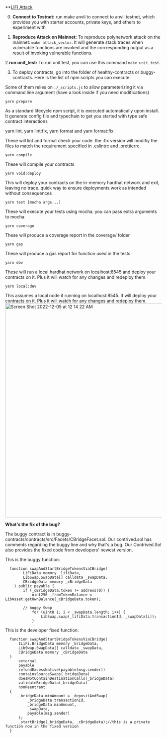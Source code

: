 **[LIFI Attack](https://blocksecteam.medium.com/li-fi-attack-a-cross-chain-bridge-vulnerability-no-its-due-to-unchecked-external-call-c31e7dadf60f)

0. **Connect to Testnet:** run make anvil to connect to anvil testnet, which provides you with starter accounts, private keys,  and ethers to experiment with

1. **Reproduce Attack on Mainnet:** To reproduce polynetwork attack on the mainnet: `make attack_vector`. It will generate stack traces when vulnerable functions are invoked and the corrresponding output as a result of invoking vulnerable functions.

2.**run unit_test:** To run unit test, you can use this command `make unit_test`. 

3. To deploy contracts, go into the folder of healthy-contracts or buggy-contracts. Here is the list of npm scripts you can execute: 


Some of them relies on `./_scripts.js` to allow parameterizing it via command line argument (have a look inside if you need modifications)


`yarn prepare`

As a standard lifecycle npm script, it is executed automatically upon install. It generate config file and typechain to get you started with type safe contract interactions


yarn lint, yarn lint:fix, yarn format and yarn format:fix

These will lint and format check your code. the :fix version will modifiy the files to match the requirement specified in .eslintrc and .prettierrc.


`yarn compile`

These will compile your contracts


`yarn void:deploy`

This will deploy your contracts on the in-memory hardhat network and exit, leaving no trace. quick way to ensure deployments work as intended without consequences


`yarn test [mocha args...]`

These will execute your tests using mocha. you can pass extra arguments to mocha


`yarn coverage`

These will produce a coverage report in the coverage/ folder


`yarn gas`

These will produce a gas report for function used in the tests


`yarn dev`

These will run a local hardhat network on localhost:8545 and deploy your contracts on it. Plus it will watch for any changes and redeploy them.


`yarn local:dev`

This assumes a local node it running on localhost:8545. It will deploy your contracts on it. Plus it will watch for any changes and redeploy them.
<img width="688" alt="Screen Shot 2022-12-05 at 12 14 22 AM" src="https://user-images.githubusercontent.com/60257613/205554735-f0e96a12-f089-4545-91d0-3b10fc4c051c.png">


**What's the fix of the bug?**

The buggy contract is in buggy-contracts/contracts/src/Facets/CBridgeFacet.sol. Our contrived.sol has comments regarding the buggy line and why that's a bug. Our Contrived.Sol also provides the fixed code from developers' newest version.

This is the buggy function: 

```
  function swapAndStartBridgeTokensViaCBridge(
        LiFiData memory _lifiData,
        LibSwap.SwapData[] calldata _swapData,
        CBridgeData memory _cBridgeData
    ) public payable {
        if (_cBridgeData.token != address(0)) {
            uint256 _fromTokenBalance = LibAsset.getOwnBalance(_cBridgeData.token);

        // buggy Swap
            for (uint8 i; i < _swapData.length; i++) {
                LibSwap.swap(_lifiData.transactionId, _swapData[i]);             
            }
  ```
  
  This is the developer fixed function: 
  
  ```
    function swapAndStartBridgeTokensViaCBridge(
        ILiFi.BridgeData memory _bridgeData,
        LibSwap.SwapData[] calldata _swapData,
        CBridgeData memory _cBridgeData
    )
        external
        payable
        refundExcessNative(payable(msg.sender))
        containsSourceSwaps(_bridgeData)
        doesNotContainDestinationCalls(_bridgeData)
        validateBridgeData(_bridgeData)
        nonReentrant
    {
        _bridgeData.minAmount = _depositAndSwap(
            _bridgeData.transactionId,
            _bridgeData.minAmount,
            _swapData,
            payable(msg.sender)
        );
        _startBridge(_bridgeData, _cBridgeData);//this is a private function now in the fixed version
    }
 
  ```
  
